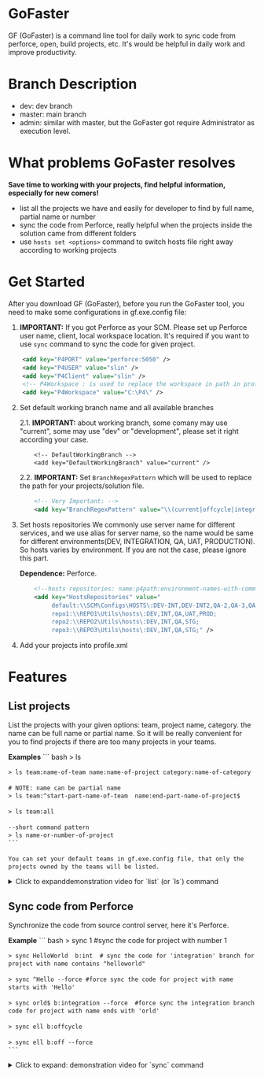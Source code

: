 # GoFaster
GF (GoFaster) is a command line tool for daily work to sync code from perforce, open, build projects, etc. It's would be helpful in daily work and improve productivity.

# Branch Description
* dev: dev branch
* master: main branch
* admin: similar with master, but the GoFaster got require Administrator as execution level.

# What problems GoFaster resolves
**Save time to working with your projects, find helpful information, especially for new comers!**
* list all the projects we have and easily for developer to find by full name, partial name or number
* sync the code from Perforce, really helpful when the projects inside the solution came from different folders
* use `hosts set <options>` command to switch hosts file right away according to working projects

# Get Started
After you download GF (GoFaster), before you run the GoFaster tool, you need to make some configurations in gf.exe.config file:
1. **IMPORTANT:** If you got Perforce as your SCM. Please set up Perforce user name, client, local workspace location. It's required if you want to use `sync` command to sync the code for given project.
``` xml
    <add key="P4PORT" value="perforce:5050" />
    <add key="P4USER" value="slin" />
    <add key="P4Client" value="slin" />
    <!-- P4Workspace : is used to replace the workspace in path in profile.xml-->
    <add key="P4Workspace" value="C:\P4\" />
```
2. Set default working branch name and all available branches

    2.1. **IMPORTANT:** about working branch, some comany may use "current", some may use "dev" or "development", please set it right according your case.
	```
		<!-- DefaultWorkingBranch -->
		<add key="DefaultWorkingBranch" value="current" />
	```

    2.2. **IMPORTANT:** Set `BranchRegexPattern` which will be used to replace the path for your projects/solution file.
	``` xml
		<!-- Very Important: -->
		<add key="BranchRegexPattern" value="\\(current|offcycle|integration|production|trunk|release)\\" />
	```

3. Set hosts repositories
We commonly use server name for different services, and we use alias for server name, so the name would be same for different environments(DEV, INTEGRATION, QA, UAT, PRODUCTION). So hosts varies by environment. 
If you are not the case, please ignore this part. 

	**Dependence:** Perforce.
	``` xml
		<!--hosts repositories: name:p4path:environment-names-with-comma-->
		<add key="HostsRepositories" value="
			 default:\\SCM\Configs\HOSTS\:DEV-INT,DEV-INT2,QA-2,QA-3,QA-4,QA-5;
			 repo1:\\REPO1\Utils\hosts\:DEV,INT,QA,UAT,PROD;
			 repo2:\\REPO2\Utils\hosts\:DEV,INT,QA,STG;
			 repo3:\\REPO3\Utils\hosts\:DEV,INT,QA,STG;" />
	```
4. Add your projects into profile.xml

# Features
## List projects
List the projects with your given options: team, project name, category. the name can be full name or partial name. So it will be really convenient for you to find projects if there are too many projects in your teams.

**Examples**
	``` bash
	> ls

	> ls team:name-of-team name:name-of-project category:name-of-category

	# NOTE: name can be partial name
	> ls team:^start-part-name-of-team  name:end-part-name-of-project$

	> ls team:all

	--short command pattern
	> ls name-or-number-of-project
	```

    You can set your default teams in gf.exe.config file, that only the projects owned by the teams will be listed.

<details>
    <summary>Click to expanddemonstration video for `list` (or `ls`) command</summary>
    <img src="https://github.com/sw0/GoFaster/blob/dev/manual-gifs/gf-001-ls.gif?raw=true"/>
</details>

## Sync code from Perforce
Synchronize the code from source control server, here it's Perforce.

**Example**
	``` bash
	> sync 1   #sync the code for project with number 1

	> sync HelloWorld  b:int  # sync the code for 'integration' branch for project with name contains "helloworld"

	> sync ^Hello --force #force sync the code for project with name starts with 'Hello'

	> sync orld$ b:integration --force  #force sync the integration branch code for project with name ends with 'orld'

	> sync ell b:offcycle

	> sync ell b:off --force
	```

<details>
    <summary>Click to expand: demonstration video for `sync` command</summary>
    <img src="https://github.com/sw0/GoFaster/blob/dev/manual-gifs/gf-002-sync.gif?raw=true"/>
</details>

